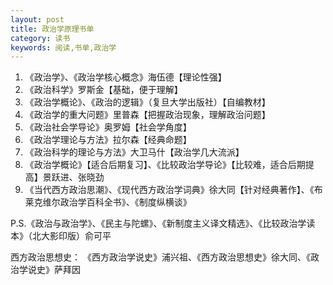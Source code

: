 ```yaml
---
layout: post
title: 政治学原理书单
category: 读书
keywords: 阅读,书单,政治学
---
```


1. 《政治学》、《政治学核心概念》海伍德【理论性强】
2. 《政治科学》罗斯金【基础，便于理解】
3. 《政治学概论》、《政治的逻辑》（复旦大学出版社）【自编教材】
4. 《政治学的重大问题》里普森【把握政治现象，理解政治问题】
5. 《政治社会学导论》奥罗姆【社会学角度】
6. 《政治学理论与方法》拉尔森【经典命题】
7. 《政治科学的理论与方法》大卫马什【政治学几大流派】
8. 《政治学概论》【适合后期复习】、《比较政治学导论》【比较难，适合后期提高】景跃进、张晓劲
9. 《当代西方政治思潮》、《现代西方政治学词典》徐大同【针对经典著作】、《布莱克维尔政治学百科全书》、《制度纵横谈》

P.S.《政治与政治学》、《民主与陀螺》、《新制度主义译文精选》、《比较政治学读本》（北大影印版）俞可平

西方政治思想史：
《西方政治学说史》浦兴祖、《西方政治思想史》徐大同、《政治学说史》萨拜因


